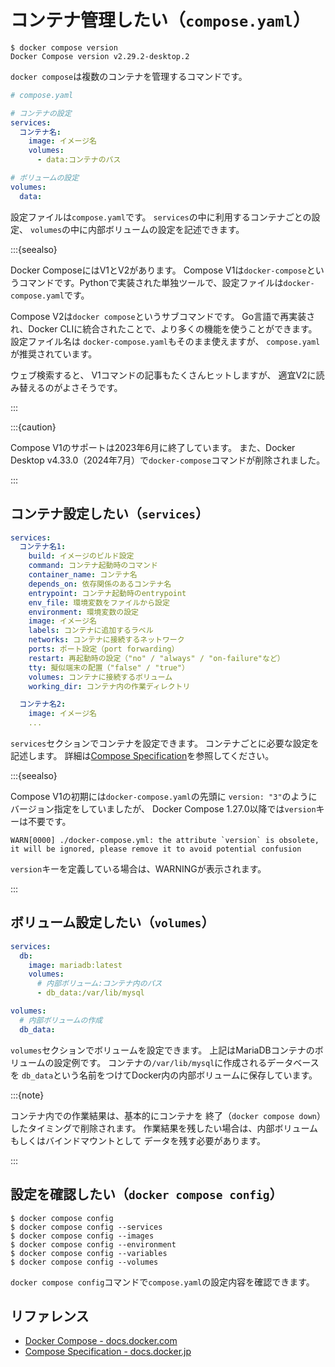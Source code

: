 # コンテナ管理したい（``compose.yaml``）

```console
$ docker compose version
Docker Compose version v2.29.2-desktop.2
```

`docker compose`は複数のコンテナを管理するコマンドです。

```yaml
# compose.yaml

# コンテナの設定
services:
  コンテナ名:
    image: イメージ名
    volumes:
      - data:コンテナのパス

# ボリュームの設定
volumes:
  data:
```

設定ファイルは`compose.yaml`です。
`services`の中に利用するコンテナごとの設定、
`volumes`の中に内部ボリュームの設定を記述できます。

:::{seealso}

Docker ComposeにはV1とV2があります。
Compose V1は`docker-compose`というコマンドです。Pythonで実装された単独ツールで、設定ファイルは`docker-compose.yaml`です。

Compose V2は`docker compose`というサブコマンドです。
Go言語で再実装され、Docker CLIに統合されたことで、より多くの機能を使うことができます。
設定ファイル名は
`docker-compose.yaml`もそのまま使えますが、
`compose.yaml`が推奨されています。

ウェブ検索すると、
V1コマンドの記事もたくさんヒットしますが、
適宜V2に読み替えるのがよさそうです。

:::

:::{caution}

Compose V1のサポートは2023年6月に終了しています。
また、Docker Desktop v4.33.0（2024年7月）で`docker-compose`コマンドが削除されました。

:::

## コンテナ設定したい（`services`）

```yaml
services:
  コンテナ名1:
    build: イメージのビルド設定
    command: コンテナ起動時のコマンド
    container_name: コンテナ名
    depends_on: 依存関係のあるコンテナ名
    entrypoint: コンテナ起動時のentrypoint
    env_file: 環境変数をファイルから設定
    environment: 環境変数の設定
    image: イメージ名
    labels: コンテナに追加するラベル
    networks: コンテナに接続するネットワーク
    ports: ポート設定（port forwarding）
    restart: 再起動時の設定（"no" / "always" / "on-failure"など）
    tty: 擬似端末の配置（"false" / "true"）
    volumes: コンテナに接続するボリューム
    working_dir: コンテナ内の作業ディレクトリ

  コンテナ名2:
    image: イメージ名
    ...
```

`services`セクションでコンテナを設定できます。
コンテナごとに必要な設定を記述します。
詳細は[Compose Specification](https://docs.docker.jp/compose/compose-file/index.html)を参照してください。

:::{seealso}

Compose V1の初期には`docker-compose.yaml`の先頭に
`version: "3"`のようにバージョン指定をしていましたが、
Docker Compose 1.27.0以降では`version`キーは不要です。

```console
WARN[0000] ./docker-compose.yml: the attribute `version` is obsolete, it will be ignored, please remove it to avoid potential confusion
```

`version`キーを定義している場合は、WARNINGが表示されます。

:::

## ボリューム設定したい（`volumes`）

```yaml
services:
  db:
    image: mariadb:latest
    volumes:
      # 内部ボリューム:コンテナ内のパス
      - db_data:/var/lib/mysql

volumes:
  # 内部ボリュームの作成
  db_data:
```

`volumes`セクションでボリュームを設定できます。
上記はMariaDBコンテナのボリュームの設定例です。
コンテナの`/var/lib/mysql`に作成されるデータベースを
`db_data`という名前をつけてDocker内の内部ボリュームに保存しています。

:::{note}

コンテナ内での作業結果は、基本的にコンテナを
終了（`docker compose down`）したタイミングで削除されます。
作業結果を残したい場合は、内部ボリュームもしくはバインドマウントとして
データを残す必要があります。

:::

## 設定を確認したい（`docker compose config`）

```console
$ docker compose config
$ docker compose config --services
$ docker compose config --images
$ docker compose config --environment
$ docker compose config --variables
$ docker compose config --volumes
```

`docker compose config`コマンドで`compose.yaml`の設定内容を確認できます。

## リファレンス

- [Docker Compose - docs.docker.com](https://docs.docker.com/compose/)
- [Compose Specification - docs.docker.jp](https://docs.docker.jp/compose/compose-file/index.html)
